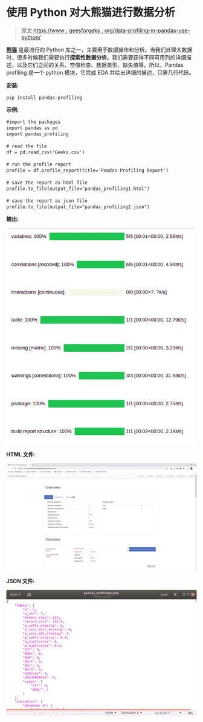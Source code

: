 # 使用 Python 对大熊猫进行数据分析

> 原文:[https://www . geesforgeks . org/data-profiling-in-pandas-use-python/](https://www.geeksforgeeks.org/data-profiling-in-pandas-using-python/)

**[熊猫](https://www.geeksforgeeks.org/pandas-tutorial/)** 是最流行的 Python 库之一，主要用于数据操作和分析。当我们处理大数据时，很多时候我们需要执行**探索性数据分析**。我们需要获得不同可用列的详细描述，以及它们之间的关系、空值检查、数据类型、缺失值等。所以，Pandas profiling 是一个 python 模块，它完成 EDA 并给出详细的描述，只需几行代码。

**安装:**

```
pip install pandas-profiling
```

**示例:**

```
#import the packages
import pandas as pd
import pandas_profiling

# read the file
df = pd.read_csv('Geeks.csv')

# run the profile report
profile = df.profile_report(title='Pandas Profiling Report')

# save the report as html file
profile.to_file(output_file="pandas_profiling1.html")

# save the report as json file
profile.to_file(output_file="pandas_profiling2.json")
```

**输出:**

![python-data-profiling-1](img/84e466f185248d85f4575ee22511ac9e.png)

**HTML 文件:**

![python-data-profiling-html-file](img/92b091321c92739ff4160c1ed6e63fd8.png)

**JSON 文件:**

![python-data-profiling-json-file](img/d13ffe062b66c8bb7c49f713cd8166cd.png)